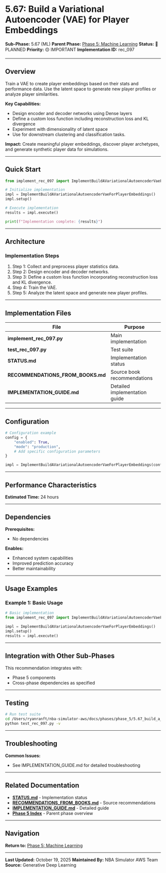 # 5.67: Build a Variational Autoencoder (VAE) for Player Embeddings

**Sub-Phase:** 5.67 (ML)
**Parent Phase:** [Phase 5: Machine Learning](../PHASE_5_INDEX.md)
**Status:** 🔵 PLANNED
**Priority:** 🟡 IMPORTANT
**Implementation ID:** rec_097

---

## Overview

Train a VAE to create player embeddings based on their stats and performance data. Use the latent space to generate new player profiles or analyze player similarities.

**Key Capabilities:**
- Design encoder and decoder networks using Dense layers
- Define a custom loss function including reconstruction loss and KL divergence
- Experiment with dimensionality of latent space
- Use for downstream clustering and classification tasks.

**Impact:**
Create meaningful player embeddings, discover player archetypes, and generate synthetic player data for simulations.

---

## Quick Start

```python
from implement_rec_097 import ImplementBuildAVariationalAutoencoderVaeForPlayerEmbeddings

# Initialize implementation
impl = ImplementBuildAVariationalAutoencoderVaeForPlayerEmbeddings()
impl.setup()

# Execute implementation
results = impl.execute()

print(f"Implementation complete: {results}")
```

---

## Architecture

### Implementation Steps

1. Step 1: Collect and preprocess player statistics data.
2. Step 2: Design encoder and decoder networks.
3. Step 3: Define a custom loss function incorporating reconstruction loss and KL divergence.
4. Step 4: Train the VAE.
5. Step 5: Analyze the latent space and generate new player profiles.

---

## Implementation Files

| File | Purpose |
|------|---------|
| **implement_rec_097.py** | Main implementation |
| **test_rec_097.py** | Test suite |
| **STATUS.md** | Implementation status |
| **RECOMMENDATIONS_FROM_BOOKS.md** | Source book recommendations |
| **IMPLEMENTATION_GUIDE.md** | Detailed implementation guide |

---

## Configuration

```python
# Configuration example
config = {
    "enabled": True,
    "mode": "production",
    # Add specific configuration parameters
}

impl = ImplementBuildAVariationalAutoencoderVaeForPlayerEmbeddings(config=config)
```

---

## Performance Characteristics

**Estimated Time:** 24 hours

---

## Dependencies

**Prerequisites:**
- No dependencies

**Enables:**
- Enhanced system capabilities
- Improved prediction accuracy
- Better maintainability

---

## Usage Examples

### Example 1: Basic Usage

```python
# Basic implementation
from implement_rec_097 import ImplementBuildAVariationalAutoencoderVaeForPlayerEmbeddings

impl = ImplementBuildAVariationalAutoencoderVaeForPlayerEmbeddings()
impl.setup()
results = impl.execute()
```

---

## Integration with Other Sub-Phases

This recommendation integrates with:
- Phase 5 components
- Cross-phase dependencies as specified

---

## Testing

```bash
# Run test suite
cd /Users/ryanranft/nba-simulator-aws/docs/phases/phase_5/5.67_build_a_variational_autoencoder_vae_for_player_embeddings
python test_rec_097.py -v
```

---

## Troubleshooting

**Common Issues:**
- See IMPLEMENTATION_GUIDE.md for detailed troubleshooting

---

## Related Documentation

- **[STATUS.md](STATUS.md)** - Implementation status
- **[RECOMMENDATIONS_FROM_BOOKS.md](RECOMMENDATIONS_FROM_BOOKS.md)** - Source recommendations
- **[IMPLEMENTATION_GUIDE.md](IMPLEMENTATION_GUIDE.md)** - Detailed guide
- **[Phase 5 Index](../PHASE_5_INDEX.md)** - Parent phase overview

---

## Navigation

**Return to:** [Phase 5: Machine Learning](../PHASE_5_INDEX.md)

---

**Last Updated:** October 19, 2025
**Maintained By:** NBA Simulator AWS Team
**Source:** Generative Deep Learning
